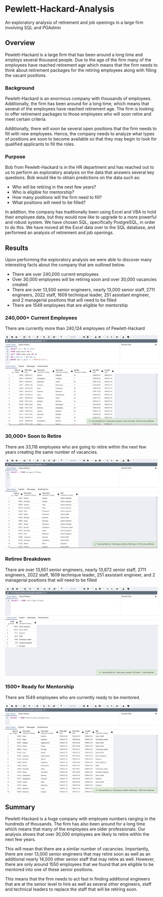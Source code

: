 # Pewlett-Hackard-Analysis

An exploratory analysis of retirement and job openings in a large firm involving SQL and PGAdmin

## Overview

Pewlett-Hackard is a large firm that has been around a long time and employs several thousand people.  Due to the age of the firm many of the employees have reached retirement age which means that the firm needs to think about retirement packages for the retiring employees along with filling the vacant positions.

### Background

Pewlett-Hackard is an enormous company with thousands of employees.  Additionally, the firm has been around for a long time, which means that several of the employees have reached retirement age.  The firm is looking to offer retirement packages to those employees who will soon retire and meet certain criteria.  

Additionally, there will soon be several open positions that the firm needs to fill with new employees.  Hence, the company needs to analyze what types of positions are soon to become available so that they may begin to look for qualified applicants to fill the roles.

### Purpose

Bob from Pewlett-Hackard is in the HR department and has reached out to us to perform an exploratory analysis on the data that answers several key questions.  Bob would like to obtain predictions on the data such as:

* Who will be retiring in the next few years?  
* Who is eligible for mentorship?  
* How many positions will the firm need to fill?  
* What positions will need to be filled?  

In addition, the company has traditionally been using Excel and VBA to hold their employee data, but they would now like to upgrade to a more powerful and robust system.  We have chosen SQL, specifically PostgreSQL, in order to do this.  We have moved all the Excel data over to the SQL database, and performed an analysis of retirement and job openings.

## Results

Upon performing the exploratory analysis we were able to discover many interesting facts about the company that are outlined below.

* There are over 240,000 current employees  
*  Over 30,000 employees will be retiring soon and over 30,000 vacancies created  
* There are over 13,500 senior engineers, nearly 13,000 senior staff, 2711 engineers, 2022 staff, 1609 technique leader, 251 assistant engineer, and 2 managerial positions that will need to be filled  
* There are 1549 employees that are eligible for mentorship  

### 240,000+ Current Employees

There are currently more than 240,124 employees of Pewlett-Hackard

![Current Employees](https://github.com/ForTheGold/Pewlett-Hackard-Analysis/blob/main/Resources/current_total_emp.png)

### 30,000+ Soon to Retire

There are 33,118 employees who are going to retire within the next few years creating the same number of vacancies.

![Soon to Retire](https://github.com/ForTheGold/Pewlett-Hackard-Analysis/blob/main/Resources/unique_titles.png)

### Retiree Breakdown

There are over 13,651 senior engineers, nearly 13,872 senior staff, 2711 engineers, 2022 staff, 1609 technique leader, 251 assistant engineer, and 2 managerial positions that will need to be filled

![Retiree Breakdown](https://github.com/ForTheGold/Pewlett-Hackard-Analysis/blob/main/Resources/retiring_titles.png)

### 1500+ Ready for Mentorship

There are 1549 employees who are currently ready to be mentored.

![Mentorship Eligible Employees](https://github.com/ForTheGold/Pewlett-Hackard-Analysis/blob/main/Resources/mentorship_eligibility.png)

##  Summary

Pewlett-Hackard is a huge company with employee numbers ranging in the hundreds of thousands.  The firm has also been around for a long time which means that many of the employees are older professionals.  Our analysis shows that over 30,000 employees are likely to retire within the next few years.

This will mean that there are a similar number of vacancies.  Importantly, there are over 13,000 senior engineers that may retire soon as well as an additional nearly 14,000 other senior staff that may retire as well.  However, there are only around 1550 employees that we found that are eligible to be mentored into one of these senior positions.

This means that the firm needs to act fast in finding additional engineers that are at the senior level to hire as well as several other engineers, staff and technical leaders to replace the staff that will be retiring soon.
